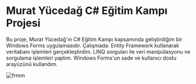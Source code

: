 <h1>Murat Yücedağ C# Eğitim Kampı Projesi</h1>

Bu proje, Murat Yücedağ'ın C# Eğitim Kampı kapsamında geliştirdiğim bir Windows Forms uygulamasıdır. Çalışmada:
Entity Framework kullanarak veritabanı işlemleri gerçekleştirdim.
LINQ sorguları ile veri manipülasyonu ve sorgulama işlemleri yaptım.
Windows Forms'un sade ve kullanıcı dostu arayüzünü kullandım. 

![frmm](https://github.com/user-attachments/assets/29bf4a95-68e2-4cdc-abc4-062d066dcd5b)
